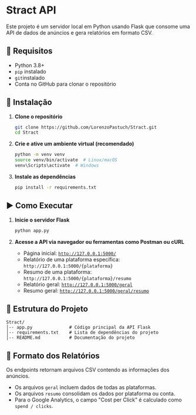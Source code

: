 # Stract API

Este projeto é um servidor local em Python usando Flask que consome uma API de dados de anúncios e gera relatórios em formato CSV.

## 📌 Requisitos
- Python 3.8+
- `pip` instalado
- `git`instalado
- Conta no GitHub para clonar o repositório

## 🚀 Instalação

1. **Clone o repositório**
   ```sh
   git clone https://github.com/LorenzoPastuch/Stract.git
   cd Stract
   ```

2. **Crie e ative um ambiente virtual (recomendado)**
   ```sh
   python -m venv venv
   source venv/bin/activate  # Linux/macOS
   venv\Scripts\activate  # Windows
   ```

3. **Instale as dependências**
   ```sh
   pip install -r requirements.txt
   ```

## ▶️ Como Executar

1. **Inicie o servidor Flask**
   ```sh
   python app.py
   ```

2. **Acesse a API via navegador ou ferramentas como Postman ou cURL**
   - Página inicial: [`http://127.0.0.1:5000/`](http://127.0.0.1:5000/)
   - Relatório de uma plataforma específica: `http://127.0.0.1:5000/{plataforma}`
   - Resumo de uma plataforma: `http://127.0.0.1:5000/{plataforma}/resumo`
   - Relatório geral: [`http://127.0.0.1:5000/geral`](http://127.0.0.1:5000/geral)
   - Resumo geral: [`http://127.0.0.1:5000/geral/resumo`](http://127.0.0.1:5000/geral/resumo)

## 📂 Estrutura do Projeto
```
Stract/
│-- app.py              # Código principal da API Flask
│-- requirements.txt    # Lista de dependências do projeto
│-- README.md           # Documentação do projeto
```

## 📄 Formato dos Relatórios
Os endpoints retornam arquivos CSV contendo as informações dos anúncios.
- Os arquivos `geral` incluem dados de todas as plataformas.
- Os arquivos `resumo` consolidam os dados por plataforma ou conta.
- Para o Google Analytics, o campo "Cost per Click" é calculado como `spend / clicks`.
